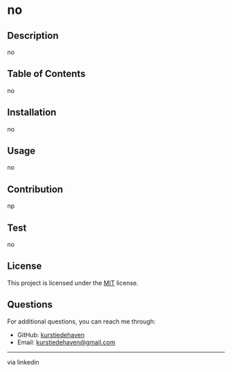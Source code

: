 
# no

## Description
no

## Table of Contents
no

## Installation
no

## Usage
no

## Contribution
np

## Test
no

## License
This project is licensed under the [MIT]([![License](https://img.shields.io/badge/license-MIT-blue.svg)](https://shields.io)) license.

## Questions
For additional questions, you can reach me through:
- GitHub: [kurstiedehaven](https://github.com/kurstiedehaven)
- Email: kurstiedehaven@gmail.com

---

via linkedin
